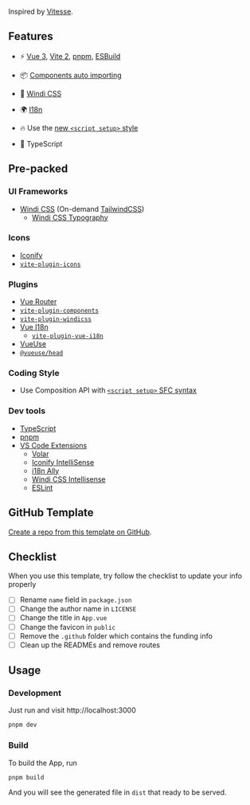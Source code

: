 Inspired by [Vitesse](https://github.com/antfu/vitesse).

## Features

- ⚡️ [Vue 3](https://github.com/vuejs/vue-next), [Vite 2](https://github.com/vitejs/vite), [pnpm](https://pnpm.js.org/), [ESBuild](https://github.com/evanw/esbuild)

- 📦 [Components auto importing](./src/components)

- 🎨 [Windi CSS](https://github.com/windicss/windicss)

- 🌍 [I18n](./locales)

- 🔥 Use the [new `<script setup>` style](https://github.com/vuejs/rfcs/pull/227)

- 🦾 TypeScript

## Pre-packed

### UI Frameworks

- [Windi CSS](https://github.com/windicss/windicss) (On-demand [TailwindCSS](https://tailwindcss.com/))
  - [Windi CSS Typography](https://windicss.org/plugins/official/typography.html)

### Icons

- [Iconify](https://iconify.design)
- [`vite-plugin-icons`](https://github.com/antfu/vite-plugin-icons)

### Plugins

- [Vue Router](https://github.com/vuejs/vue-router)
- [`vite-plugin-components`](https://github.com/antfu/vite-plugin-components)
- [`vite-plugin-windicss`](https://github.com/antfu/vite-plugin-windicss)
- [Vue I18n](https://github.com/intlify/vue-i18n-next)
  - [`vite-plugin-vue-i18n`](https://github.com/intlify/vite-plugin-vue-i18n)
- [VueUse](https://github.com/antfu/vueuse)
- [`@vueuse/head`](https://github.com/vueuse/head)

### Coding Style

- Use Composition API with [`<script setup>` SFC syntax](https://github.com/vuejs/rfcs/pull/227)

### Dev tools

- [TypeScript](https://www.typescriptlang.org/)
- [pnpm](https://pnpm.js.org/)
- [VS Code Extensions](./.vscode/extensions.json)
  - [Volar](https://marketplace.visualstudio.com/items?itemName=johnsoncodehk.volar)
  - [Iconify IntelliSense](https://marketplace.visualstudio.com/items?itemName=antfu.iconify)
  - [i18n Ally](https://marketplace.visualstudio.com/items?itemName=lokalise.i18n-ally)
  - [Windi CSS Intellisense](https://marketplace.visualstudio.com/items?itemName=voorjaar.windicss-intellisense)
  - [ESLint](https://marketplace.visualstudio.com/items?itemName=dbaeumer.vscode-eslint)
## GitHub Template

[Create a repo from this template on GitHub](https://github.com/alexvoedi/vue-vite-windi/generate).

## Checklist

When you use this template, try follow the checklist to update your info properly

- [ ] Rename `name` field in `package.json`
- [ ] Change the author name in `LICENSE`
- [ ] Change the title in `App.vue`
- [ ] Change the favicon in `public`
- [ ] Remove the `.github` folder which contains the funding info
- [ ] Clean up the READMEs and remove routes

## Usage

### Development

Just run and visit http://localhost:3000

```bash
pnpm dev
```

### Build

To build the App, run

```bash
pnpm build
```

And you will see the generated file in `dist` that ready to be served.
